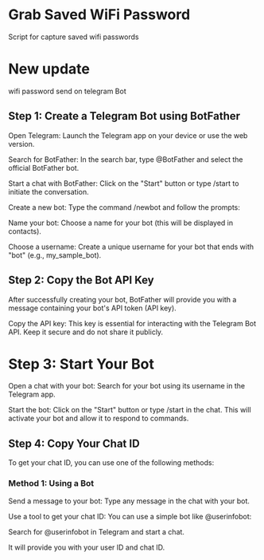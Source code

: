 # Grab Saved WiFi Password 
Script for capture saved wifi passwords



# New update 
wifi password send on telegram Bot 

## Step 1: Create a Telegram Bot using BotFather

Open Telegram: Launch the Telegram app on your device or use the web version.

Search for BotFather: In the search bar, type @BotFather and select the official BotFather bot.

Start a chat with BotFather: Click on the "Start" button or type /start to initiate the conversation.

Create a new bot: Type the command /newbot and follow the prompts:

Name your bot: Choose a name for your bot (this will be displayed in contacts).

Choose a username: Create a unique username for your bot that ends with "bot" (e.g., my_sample_bot).

## Step 2: Copy the Bot API Key

After successfully creating your bot, BotFather will provide you with a message containing your bot's API token (API key).

Copy the API key: This key is essential for interacting with the Telegram Bot API. Keep it secure and do not share it publicly.

# Step 3: Start Your Bot

Open a chat with your bot: Search for your bot using its username in the Telegram app.

Start the bot: Click on the "Start" button or type /start in the chat. This will activate your bot and allow it to respond to commands.

## Step 4: Copy Your Chat ID

To get your chat ID, you can use one of the following methods:

### Method 1: Using a Bot
Send a message to your bot: Type any message in the chat with your bot.

Use a tool to get your chat ID: You can use a simple bot like @userinfobot:

Search for @userinfobot in Telegram and start a chat.

It will provide you with your user ID and chat ID.
